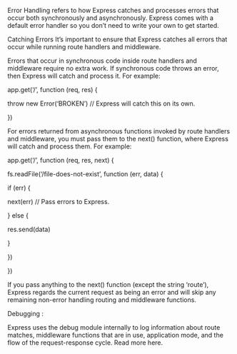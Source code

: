 Error Handling refers to how Express catches and processes errors that occur both synchronously and asynchronously. Express comes with a default error handler so you don’t need to write your own to get started.

Catching Errors
It’s important to ensure that Express catches all errors that occur while running route handlers and middleware.

Errors that occur in synchronous code inside route handlers and middleware require no extra work. If synchronous code throws an error, then Express will catch and process it. For example:

app.get(‘/’, function (req, res) {

throw new Error(‘BROKEN’) // Express will catch this on its own.

})

For errors returned from asynchronous functions invoked by route handlers and middleware, you must pass them to the next() function, where Express will catch and process them. For example:

app.get(‘/’, function (req, res, next) {

fs.readFile(‘/file-does-not-exist’, function (err, data) {

if (err) {

next(err) // Pass errors to Express.

} else {

res.send(data)

}

})

})

If you pass anything to the next() function (except the string ‘route’), Express regards the current request as being an error and will skip any remaining non-error handling routing and middleware functions.

 

 

Debugging :

 

Express uses the debug module internally to log information about route matches, middleware functions that are in use, application mode, and the flow of the request-response cycle. Read more here.

 
